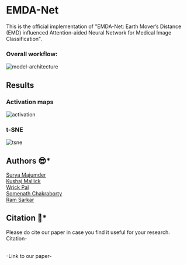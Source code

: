 # EMDA-Net
This is the official implementation of "EMDA-Net: Earth Mover’s Distance (EMD) influenced Attention-aided Neural Network for Medical Image Classification".

### Overall workflow:
![model-architecture](https://github.com/SuryaMajumder/EMDA-Net-Earth-Mover-s-Distance-influenced-Attention-aided-Network-for-Medical-Image-Classification/assets/111181100/c04b2645-a53a-42fa-93d9-8d932f93d30e)


## Results
<!-- ### Confusion 
![confusion](https://github.com/SuryaMajumder/EMDA-Net-Earth-Mover-s-Distance-influenced-Attention-aided-Network-for-Medical-Image-Classification/assets/111181100/89638b90-3b64-447a-a00f-d3407e6a7f23) -->

### Activation maps
![activation](https://github.com/SuryaMajumder/EMDA-Net-Earth-Mover-s-Distance-influenced-Attention-aided-Network-for-Medical-Image-Classification/assets/111181100/fdafce91-cfe8-4b9f-bb28-e4fb383a1396)

### t-SNE
![tsne](https://github.com/SuryaMajumder/EMDA-Net-Earth-Mover-s-Distance-influenced-Attention-aided-Network-for-Medical-Image-Classification/assets/111181100/d1ccf190-eec4-4040-b19e-dd6101a2bf96)

## Authors :sunglasses:*
[Surya Majumder](https://www.linkedin.com/in/surya-majumder-333891246/)<br/>
[Kushaj Mallick](https://www.linkedin.com/in/kushaj-mallick-a0926318a/)<br/>
[Wrick Pal](https://www.linkedin.com/in/wrick-pal-06421a289)<br/>
[Somenath Chakraborty](https://www.linkedin.com/in/somenath-chakraborty/)<br/>
[Ram Sarkar](http://www.jaduniv.edu.in/profile.php?uid=686)<br/>

## Citation :thinking:*
Please do cite our paper in case you find it useful for your research.<br/>
Citation-<br/>

<br/>
-Link to our paper-<br/>
